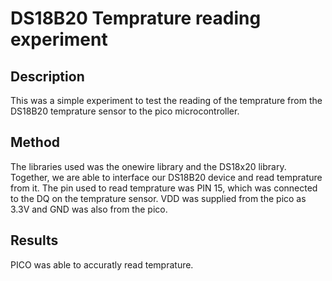 # DS18B20 Temprature reading experiment

## Description

This was a simple experiment to test the reading of the temprature from the DS18B20 temprature sensor to the pico microcontroller.

## Method

The libraries used was the onewire library and the DS18x20 library. Together, we are able to interface our DS18B20 device and read temprature from it. The pin used to read temprature was PIN 15, which was connected to the DQ on the temprature sensor. VDD was supplied from the pico as 3.3V and GND was also from the pico.


## Results

PICO was able to accuratly read temprature.